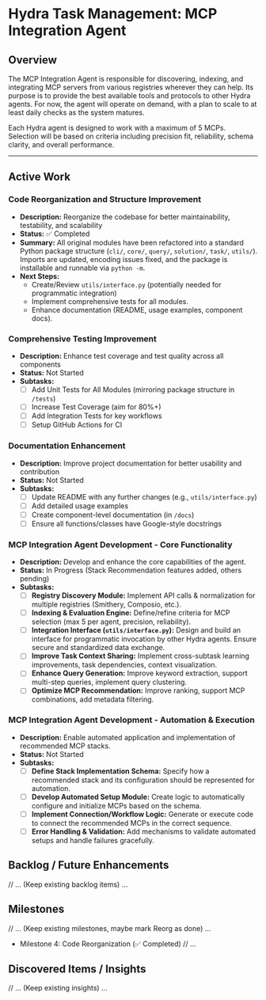# Hydra Task Management: MCP Integration Agent

## Overview
The MCP Integration Agent is responsible for discovering, indexing, and integrating MCP servers from various registries wherever they can help. Its purpose is to provide the best available tools and protocols to other Hydra agents. For now, the agent will operate on demand, with a plan to scale to at least daily checks as the system matures.

Each Hydra agent is designed to work with a maximum of 5 MCPs. Selection will be based on criteria including precision fit, reliability, schema clarity, and overall performance.

---

## Active Work

### Code Reorganization and Structure Improvement
- **Description:** Reorganize the codebase for better maintainability, testability, and scalability
- **Status:** ✅ Completed
- **Summary:** All original modules have been refactored into a standard Python package structure (`cli/`, `core/`, `query/`, `solution/`, `task/`, `utils/`). Imports are updated, encoding issues fixed, and the package is installable and runnable via `python -m`.
- **Next Steps:**
    - Create/Review `utils/interface.py` (potentially needed for programmatic integration)
    - Implement comprehensive tests for all modules.
    - Enhance documentation (README, usage examples, component docs).

### Comprehensive Testing Improvement
- **Description:** Enhance test coverage and test quality across all components
- **Status:** Not Started
- **Subtasks:**
  - [ ] Add Unit Tests for All Modules (mirroring package structure in `/tests`)
  - [ ] Increase Test Coverage (aim for 80%+)
  - [ ] Add Integration Tests for key workflows
  - [ ] Setup GitHub Actions for CI

### Documentation Enhancement
- **Description:** Improve project documentation for better usability and contribution
- **Status:** Not Started
- **Subtasks:**
  - [ ] Update README with any further changes (e.g., `utils/interface.py`)
  - [ ] Add detailed usage examples
  - [ ] Create component-level documentation (in `/docs`)
  - [ ] Ensure all functions/classes have Google-style docstrings

### MCP Integration Agent Development - Core Functionality
- **Description:** Develop and enhance the core capabilities of the agent.
- **Status:** In Progress (Stack Recommendation features added, others pending)
- **Subtasks:**
  - [ ] **Registry Discovery Module:** Implement API calls & normalization for multiple registries (Smithery, Composio, etc.).
  - [ ] **Indexing & Evaluation Engine:** Define/refine criteria for MCP selection (max 5 per agent, precision, reliability).
  - [ ] **Integration Interface (`utils/interface.py`):** Design and build an interface for programmatic invocation by other Hydra agents. Ensure secure and standardized data exchange.
  - [ ] **Improve Task Context Sharing:** Implement cross-subtask learning improvements, task dependencies, context visualization.
  - [ ] **Enhance Query Generation:** Improve keyword extraction, support multi-step queries, implement query clustering.
  - [ ] **Optimize MCP Recommendation:** Improve ranking, support MCP combinations, add metadata filtering.

### MCP Integration Agent Development - Automation & Execution
- **Description:** Enable automated application and implementation of recommended MCP stacks.
- **Status:** Not Started
- **Subtasks:**
  - [ ] **Define Stack Implementation Schema:** Specify how a recommended stack and its configuration should be represented for automation.
  - [ ] **Develop Automated Setup Module:** Create logic to automatically configure and initialize MCPs based on the schema.
  - [ ] **Implement Connection/Workflow Logic:** Generate or execute code to connect the recommended MCPs in the correct sequence.
  - [ ] **Error Handling & Validation:** Add mechanisms to validate automated setups and handle failures gracefully.

## Backlog / Future Enhancements
// ... (Keep existing backlog items) ...

## Milestones
// ... (Keep existing milestones, maybe mark Reorg as done) ...
- Milestone 4: Code Reorganization (✅ Completed)
// ...

## Discovered Items / Insights
// ... (Keep existing insights) ... 